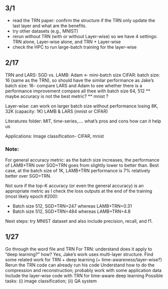 ## 3/1
- read the TRN paper: confirm the structure if the TRN only update the last layer and what are the benefits. 
- try other datasets (e.g., MNIST)
- rerun without TRN (with or without Layer-wise) so we have 4 settings: TRN alone, Layer-wise alone, and TRN + Layer-wise
- check the HPC to run large-batch training for the layer-wise

## 2/17

TRN and LARS: SGD vs. LAMB: Adam ← mini-batch size 
CIFAR:
batch size: 16 (same as the TRN), so should have the similar performance as Jake’s
batch size: 16- compare LARS and Adam to see whether there is a performance improvement
compare all thee with batch size 64, 512
                     ** maybe accuracy is not the best metric? 
                     ** mnist ?

Layer-wise: can work on larger batch size without performance losing 8K, 32K (capacity: 1K)
LAMB & LARS (mnist or CIFAR)


Literatures folder: MIT, time-series,....
what’s
pros and cons
how can it help us 


Applications: Image classification- CIFAR, mnist

### Note:
For general accuracy metric: as the batch size increases, the performance of LAMB+TRN over SGD+TRN goes from slightly lower to better than.
Best case, at the batch size of 1K, LAMB+TRN performance is 7% relatively better over SGD+TRN.

Not sure if the top-K accuracy (or even the general accuracy) is an appropriate metric as I check the loss outputs at the end of the training (most likely epoch #200):
- Batch size 512, SGD+TRN=247 whereas LAMB+TRN=0.31
- Batch size 512, SGD+TRN=484 whereas LAMB+TRN=4.8

Next steps:
try MNIST dataset and also include precision, recall, and f1.

## 1/27
Go through the word file and TRN 
For TRN: understand does it apply to “deep learning?” how? Yes, Jake’s work uses multi-layer structure.
Find some related work for TRN + deep learning (+ time-awareness/layer-wise?)
Rerun the TRN code can already run his code 
Understand how to do the compression and reconstruction; probably work with some application data
Include the layer-wise code with TRN for time-aware deep learning
Possible tasks: (i) image classification; (ii) QA system





